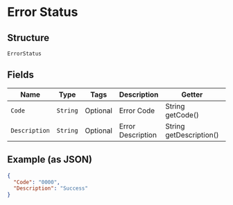 
# Error Status

## Structure

`ErrorStatus`

## Fields

| Name | Type | Tags | Description | Getter | Setter |
|  --- | --- | --- | --- | --- | --- |
| `Code` | `String` | Optional | Error Code | String getCode() | setCode(String code) |
| `Description` | `String` | Optional | Error Description | String getDescription() | setDescription(String description) |

## Example (as JSON)

```json
{
  "Code": "0000",
  "Description": "Success"
}
```

